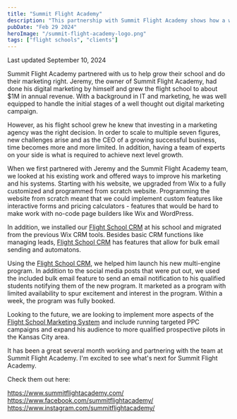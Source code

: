 ```yaml
---
title: "Summit Flight Academy"
description: "This partnership with Summit Flight Academy shows how a well-rounded marketing and operational strategy can deliver results. From the ground up, we’ve worked with them on every detail to help them grow, and seeing their success is what makes this work so fulfilling."
pubDate: "Feb 29 2024"
heroImage: "/summit-flight-academy-logo.png"
tags: ["flight schools", "clients"]
---
```


Last updated September 10, 2024

Summit Flight Academy partnered with us to help grow their school and do their marketing right.  Jeremy, the owner of Summit Flight Academy, had done his digital marketing by himself and grew the flight school to about $1M in annual revenue.  With a background in IT and marketing, he was well equipped to handle the initial stages of a well thought out digital marketing campaign.

However, as his flight school grew he knew that investing in a marketing agency was the right decision.  In order to scale to multiple seven figures, new challenges arise and as the CEO of a growing successful business, time becomes more and more limited.  In addition, having a team of experts on your side is what is required to achieve next level growth.

When we first partnered with Jeremy and the Summit Flight Academy team, we looked at his existing work and offered ways to improve his marketing and his systems.  Starting with his website, we upgraded from Wix to a fully customized and  programmed from scratch website.  Programming the website from scratch meant that we could implement custom features like interactive forms and pricing calculators - features that would be hard to make work with no-code page builders like Wix and WordPress.

In addition, we installed our [Flight School CRM](https://flightschoolcrm.com) at his school and migrated from the previous Wix CRM tools.  Besides basic CRM functions like managing leads, [Flight School CRM](https://flightschoolcrm.com) has features that allow for bulk email sending and automatons.  

Using the [Flight School CRM](https://flightschoolcrm.com), we helped him launch his new multi-engine program.  In addition to the social media posts that were put out, we used the included bulk email feature to send an email notification to his qualified students notifying them of the new program.  It marketed as a program with limited availability to spur excitement and interest in the program.  Within a week, the program was fully booked.

Looking to the future, we are looking to implement more aspects of the [Flight School Marketing System](httpsL//rightruddermarketing.com/marketing-system) and include running targeted PPC campaigns and expand his audience to more qualified prospective pilots in the Kansas City area.

It has been a great several month working and partnering with the team at Summit Flight Academy.  I'm excited to see what's next for Summit Flight Academy.



Check them out here:

https://www.summitflightacademy.com/ \
https://www.facebook.com/summitflightacademy/ \
https://www.instagram.com/summitflightacademy/